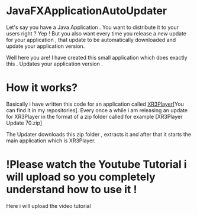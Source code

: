 # JavaFXApplicationAutoUpdater


  Let's say you have a Java Application . You want to distribute it to your users right ? Yep !
  But you also want every time you release a new update for your application , that update to be automatically downloaded and update your application version.

  Well here you are! I have created this small application which does exactly this . Updates your application version .

 

# How it works?

 Basically i have written this code for an application called [XR3Player](https://github.com/goxr3plus/XR3Player)[You can find it in my repositories].
 Every once a while i am releasing an update for XR3Player in the format of a zip folder called for example [XR3Player Update 70.zip]

 The Updater downloads this zip folder , extracts it and after that it starts the main application which is XR3Player.

# !Please watch the Youtube Tutorial i will upload so you completely understand how to use it !


 Here i will upload the video tutorial

